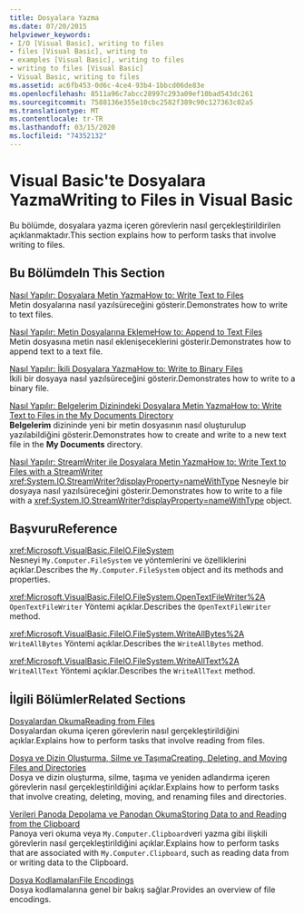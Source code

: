 ```yaml
---
title: Dosyalara Yazma
ms.date: 07/20/2015
helpviewer_keywords:
- I/O [Visual Basic], writing to files
- files [Visual Basic], writing to
- examples [Visual Basic], writing to files
- writing to files [Visual Basic]
- Visual Basic, writing to files
ms.assetid: ac6fb453-0d6c-4ce4-93b4-1bbcd06de83e
ms.openlocfilehash: 8511a96c7abcc28997c293a09ef10bad543dc261
ms.sourcegitcommit: 7588136e355e10cbc2582f389c90c127363c02a5
ms.translationtype: MT
ms.contentlocale: tr-TR
ms.lasthandoff: 03/15/2020
ms.locfileid: "74352132"
---
```

# <a name="writing-to-files-in-visual-basic"></a><span data-ttu-id="be651-102">Visual Basic'te Dosyalara Yazma</span><span class="sxs-lookup"><span data-stu-id="be651-102">Writing to Files in Visual Basic</span></span>

<span data-ttu-id="be651-103">Bu bölümde, dosyalara yazma içeren görevlerin nasıl gerçekleştirildirilen açıklanmaktadır.</span><span class="sxs-lookup"><span data-stu-id="be651-103">This section explains how to perform tasks that involve writing to files.</span></span>  
  
## <a name="in-this-section"></a><span data-ttu-id="be651-104">Bu Bölümde</span><span class="sxs-lookup"><span data-stu-id="be651-104">In This Section</span></span>  

 [<span data-ttu-id="be651-105">Nasıl Yapılır: Dosyalara Metin Yazma</span><span class="sxs-lookup"><span data-stu-id="be651-105">How to: Write Text to Files</span></span>](../../../../visual-basic/developing-apps/programming/drives-directories-files/how-to-write-text-to-files.md)  
 <span data-ttu-id="be651-106">Metin dosyalarına nasıl yazılsüreceğini gösterir.</span><span class="sxs-lookup"><span data-stu-id="be651-106">Demonstrates how to write to text files.</span></span>  
  
 [<span data-ttu-id="be651-107">Nasıl Yapılır: Metin Dosyalarına Ekleme</span><span class="sxs-lookup"><span data-stu-id="be651-107">How to: Append to Text Files</span></span>](../../../../visual-basic/developing-apps/programming/drives-directories-files/how-to-append-to-text-files.md)  
 <span data-ttu-id="be651-108">Metin dosyasına metin nasıl eklenişeceklerini gösterir.</span><span class="sxs-lookup"><span data-stu-id="be651-108">Demonstrates how to append text to a text file.</span></span>  
  
 [<span data-ttu-id="be651-109">Nasıl Yapılır: İkili Dosyalara Yazma</span><span class="sxs-lookup"><span data-stu-id="be651-109">How to: Write to Binary Files</span></span>](../../../../visual-basic/developing-apps/programming/drives-directories-files/how-to-write-to-binary-files.md)  
 <span data-ttu-id="be651-110">İkili bir dosyaya nasıl yazılsüreceğini gösterir.</span><span class="sxs-lookup"><span data-stu-id="be651-110">Demonstrates how to write to a binary file.</span></span>  
  
 [<span data-ttu-id="be651-111">Nasıl Yapılır: Belgelerim Dizinindeki Dosyalara Metin Yazma</span><span class="sxs-lookup"><span data-stu-id="be651-111">How to: Write Text to Files in the My Documents Directory</span></span>](../../../../visual-basic/developing-apps/programming/drives-directories-files/how-to-write-text-to-files-in-the-my-documents-directory.md)  
 <span data-ttu-id="be651-112">**Belgelerim** dizininde yeni bir metin dosyasının nasıl oluşturulup yazılabildiğini gösterir.</span><span class="sxs-lookup"><span data-stu-id="be651-112">Demonstrates how to create and write to a new text file in the **My Documents** directory.</span></span>  
  
 [<span data-ttu-id="be651-113">Nasıl Yapılır: StreamWriter ile Dosyalara Metin Yazma</span><span class="sxs-lookup"><span data-stu-id="be651-113">How to: Write Text to Files with a StreamWriter</span></span>](../../../../visual-basic/developing-apps/programming/drives-directories-files/how-to-write-text-to-files-with-a-streamwriter.md)  
 <span data-ttu-id="be651-114"><xref:System.IO.StreamWriter?displayProperty=nameWithType> Nesneyle bir dosyaya nasıl yazılsüreceğini gösterir.</span><span class="sxs-lookup"><span data-stu-id="be651-114">Demonstrates how to write to a file with a <xref:System.IO.StreamWriter?displayProperty=nameWithType> object.</span></span>  
  
## <a name="reference"></a><span data-ttu-id="be651-115">Başvuru</span><span class="sxs-lookup"><span data-stu-id="be651-115">Reference</span></span>  

 <xref:Microsoft.VisualBasic.FileIO.FileSystem>  
 <span data-ttu-id="be651-116">Nesneyi `My.Computer.FileSystem` ve yöntemlerini ve özelliklerini açıklar.</span><span class="sxs-lookup"><span data-stu-id="be651-116">Describes the `My.Computer.FileSystem` object and its methods and properties.</span></span>  
  
 <xref:Microsoft.VisualBasic.FileIO.FileSystem.OpenTextFileWriter%2A>  
 <span data-ttu-id="be651-117">`OpenTextFileWriter` Yöntemi açıklar.</span><span class="sxs-lookup"><span data-stu-id="be651-117">Describes the `OpenTextFileWriter` method.</span></span>  
  
 <xref:Microsoft.VisualBasic.FileIO.FileSystem.WriteAllBytes%2A>  
 <span data-ttu-id="be651-118">`WriteAllBytes` Yöntemi açıklar.</span><span class="sxs-lookup"><span data-stu-id="be651-118">Describes the `WriteAllBytes` method.</span></span>  
  
 <xref:Microsoft.VisualBasic.FileIO.FileSystem.WriteAllText%2A>  
 <span data-ttu-id="be651-119">`WriteAllText` Yöntemi açıklar.</span><span class="sxs-lookup"><span data-stu-id="be651-119">Describes the `WriteAllText` method.</span></span>  
  
## <a name="related-sections"></a><span data-ttu-id="be651-120">İlgili Bölümler</span><span class="sxs-lookup"><span data-stu-id="be651-120">Related Sections</span></span>  

 [<span data-ttu-id="be651-121">Dosyalardan Okuma</span><span class="sxs-lookup"><span data-stu-id="be651-121">Reading from Files</span></span>](../../../../visual-basic/developing-apps/programming/drives-directories-files/reading-from-files.md)  
 <span data-ttu-id="be651-122">Dosyalardan okuma içeren görevlerin nasıl gerçekleştirildiğini açıklar.</span><span class="sxs-lookup"><span data-stu-id="be651-122">Explains how to perform tasks that involve reading from files.</span></span>  
  
 [<span data-ttu-id="be651-123">Dosya ve Dizin Oluşturma, Silme ve Taşıma</span><span class="sxs-lookup"><span data-stu-id="be651-123">Creating, Deleting, and Moving Files and Directories</span></span>](../../../../visual-basic/developing-apps/programming/drives-directories-files/creating-deleting-and-moving-files-and-directories.md)  
 <span data-ttu-id="be651-124">Dosya ve dizin oluşturma, silme, taşıma ve yeniden adlandırma içeren görevlerin nasıl gerçekleştirildiğini açıklar.</span><span class="sxs-lookup"><span data-stu-id="be651-124">Explains how to perform tasks that involve creating, deleting, moving, and renaming files and directories.</span></span>  
  
 [<span data-ttu-id="be651-125">Verileri Panoda Depolama ve Panodan Okuma</span><span class="sxs-lookup"><span data-stu-id="be651-125">Storing Data to and Reading from the Clipboard</span></span>](../../../../visual-basic/developing-apps/programming/computer-resources/storing-data-to-and-reading-from-the-clipboard.md)  
 <span data-ttu-id="be651-126">Panoya veri okuma veya `My.Computer.Clipboard`veri yazma gibi ilişkili görevlerin nasıl gerçekleştirildiğini açıklar.</span><span class="sxs-lookup"><span data-stu-id="be651-126">Explains how to perform tasks that are associated with `My.Computer.Clipboard`, such as reading data from or writing data to the Clipboard.</span></span>  
  
 [<span data-ttu-id="be651-127">Dosya Kodlamaları</span><span class="sxs-lookup"><span data-stu-id="be651-127">File Encodings</span></span>](../../../../visual-basic/developing-apps/programming/drives-directories-files/file-encodings.md)  
 <span data-ttu-id="be651-128">Dosya kodlamalarına genel bir bakış sağlar.</span><span class="sxs-lookup"><span data-stu-id="be651-128">Provides an overview of file encodings.</span></span>
